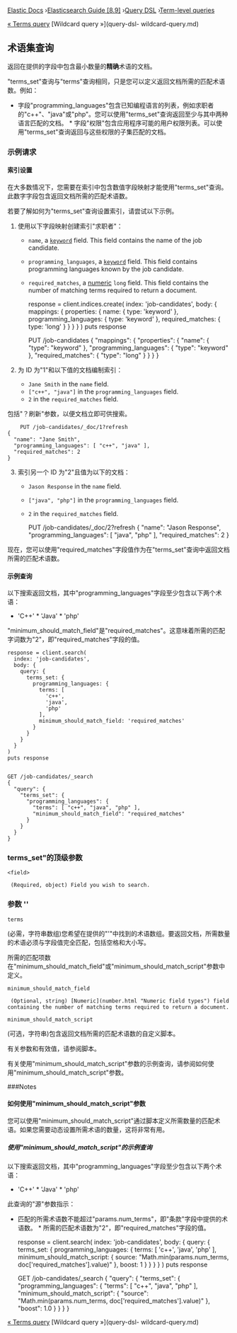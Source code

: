 

[Elastic Docs](/guide/) ›[Elasticsearch Guide [8.9]](index.md) ›[Query
DSL](query-dsl.md) ›[Term-level queries](term-level-queries.md)

[« Terms query](query-dsl-terms-query.md) [Wildcard query »](query-dsl-
wildcard-query.md)

## 术语集查询

返回在提供的字段中包含最小数量的**精确**术语的文档。

"terms_set"查询与"terms"查询相同，只是您可以定义返回文档所需的匹配术语数。例如：

* 字段"programming_languages"包含已知编程语言的列表，例如求职者的"c++"、"java"或"php"。您可以使用"terms_set"查询返回至少与其中两种语言匹配的文档。  * 字段"权限"包含应用程序可能的用户权限列表。可以使用"terms_set"查询返回与这些权限的子集匹配的文档。

### 示例请求

#### 索引设置

在大多数情况下，您需要在索引中包含数值字段映射才能使用"terms_set"查询。此数字字段包含返回文档所需的匹配术语数。

若要了解如何为"terms_set"查询设置索引，请尝试以下示例。

1. 使用以下字段映射创建索引"求职者"：

    * `name`, a [`keyword`](keyword.html "Keyword type family") field. This field contains the name of the job candidate. 
    * `programming_languages`, a [`keyword`](keyword.html "Keyword type family") field. This field contains programming languages known by the job candidate. 
    * `required_matches`, a [numeric](number.html "Numeric field types") `long` field. This field contains the number of matching terms required to return a document. 
    
        response = client.indices.create(
      index: 'job-candidates',
      body: {
        mappings: {
          properties: {
            name: {
              type: 'keyword'
            },
            programming_languages: {
              type: 'keyword'
            },
            required_matches: {
              type: 'long'
            }
          }
        }
      }
    )
    puts response
    
        PUT /job-candidates
    {
      "mappings": {
        "properties": {
          "name": {
            "type": "keyword"
          },
          "programming_languages": {
            "type": "keyword"
          },
          "required_matches": {
            "type": "long"
          }
        }
      }
    }

2. 为 ID 为"1"和以下值的文档编制索引：

    * `Jane Smith` in the `name` field. 
    * `["c++", "java"]` in the `programming_languages` field. 
    * `2` in the `required_matches` field. 

包括"？刷新"参数，以便文档立即可供搜索。

    
        PUT /job-candidates/_doc/1?refresh
    {
      "name": "Jane Smith",
      "programming_languages": [ "c++", "java" ],
      "required_matches": 2
    }

3. 索引另一个 ID 为"2"且值为以下的文档：

    * `Jason Response` in the `name` field. 
    * `["java", "php"]` in the `programming_languages` field. 
    * `2` in the `required_matches` field. 
    
        PUT /job-candidates/_doc/2?refresh
    {
      "name": "Jason Response",
      "programming_languages": [ "java", "php" ],
      "required_matches": 2
    }

现在，您可以使用"required_matches"字段值作为在"terms_set"查询中返回文档所需的匹配术语数。

#### 示例查询

以下搜索返回文档，其中"programming_languages"字段至少包含以下两个术语：

* 'C++' * 'Java' * 'php'

"minimum_should_match_field"是"required_matches"。这意味着所需的匹配字词数为"2"，即"required_matches"字段的值。

    
    
    response = client.search(
      index: 'job-candidates',
      body: {
        query: {
          terms_set: {
            programming_languages: {
              terms: [
                'c++',
                'java',
                'php'
              ],
              minimum_should_match_field: 'required_matches'
            }
          }
        }
      }
    )
    puts response
    
    
    GET /job-candidates/_search
    {
      "query": {
        "terms_set": {
          "programming_languages": {
            "terms": [ "c++", "java", "php" ],
            "minimum_should_match_field": "required_matches"
          }
        }
      }
    }

### terms_set"的顶级参数

`<field>`

     (Required, object) Field you wish to search. 

### 参数 '<field>'

`terms`

    

(必需，字符串数组)您希望在提供的"'"中找到的术语数组<field>。要返回文档，所需数量的术语必须与字段值完全匹配，包括空格和大小写。

所需的匹配项数在"minimum_should_match_field"或"minimum_should_match_script"参数中定义。

`minimum_should_match_field`

     (Optional, string) [Numeric](number.html "Numeric field types") field containing the number of matching terms required to return a document. 
`minimum_should_match_script`

    

(可选，字符串)包含返回文档所需的匹配术语数的自定义脚本。

有关参数和有效值，请参阅脚本。

有关使用"minimum_should_match_script"参数的示例查询，请参阅如何使用"minimum_should_match_script"参数。

###Notes

#### 如何使用"minimum_should_match_script"参数

您可以使用"minimum_should_match_script"通过脚本定义所需数量的匹配术语。如果您需要动态设置所需术语的数量，这将非常有用。

##### 使用"minimum_should_match_script"的示例查询

以下搜索返回文档，其中"programming_languages"字段至少包含以下两个术语：

* 'C++' * 'Java' * 'php'

此查询的"源"参数指示：

* 匹配的所需术语数不能超过"params.num_terms"，即"条款"字段中提供的术语数。  * 所需的匹配术语数为"2"，即"required_matches"字段的值。

    
    
    response = client.search(
      index: 'job-candidates',
      body: {
        query: {
          terms_set: {
            programming_languages: {
              terms: [
                'c++',
                'java',
                'php'
              ],
              minimum_should_match_script: {
                source: "Math.min(params.num_terms, doc['required_matches'].value)"
              },
              boost: 1
            }
          }
        }
      }
    )
    puts response
    
    
    GET /job-candidates/_search
    {
      "query": {
        "terms_set": {
          "programming_languages": {
            "terms": [ "c++", "java", "php" ],
            "minimum_should_match_script": {
              "source": "Math.min(params.num_terms, doc['required_matches'].value)"
            },
            "boost": 1.0
          }
        }
      }
    }

[« Terms query](query-dsl-terms-query.md) [Wildcard query »](query-dsl-
wildcard-query.md)
